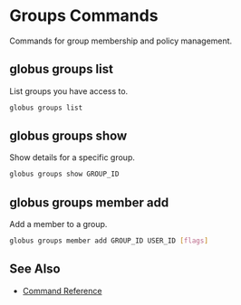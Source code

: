 # Groups Commands

Commands for group membership and policy management.

## globus groups list

List groups you have access to.

```bash
globus groups list
```

## globus groups show

Show details for a specific group.

```bash
globus groups show GROUP_ID
```

## globus groups member add

Add a member to a group.

```bash
globus groups member add GROUP_ID USER_ID [flags]
```

## See Also

- [Command Reference](index.md)
